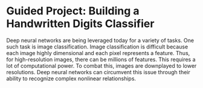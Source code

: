 # Guided Project: Building a Handwritten Digits Classifier

Deep neural networks are being leveraged today for a variety of tasks. One such task is image classification. Image classification is difficult because each image highly dimensional and each pixel represents a feature. Thus, for high-resolution images, there can be millions of features. This requires a lot of computational power. To combat this, images are downplayed to lower resolutions. Deep neural networks can circumvent this issue through their ability to recognize complex nonlinear relationships.
